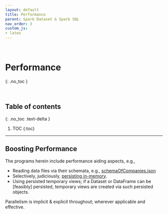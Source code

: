 ```yaml
---
layout: default
title: Performance
parent: Spark Dataset & Spark SQL
nav_order: 3
custom_js:
- latex
---
```


<br>

# Performance
{: .no_toc }

<br>

## Table of contents
{: .no_toc .text-delta }

1. TOC
{:toc}

---

## Boosting Performance

<p>The programs herein include performance aiding aspects, e.g.,</p>
<ul>
  <li>Reading data files via their schemata, e.g.,
    <a href="https://github.com/briefings/firms/blob/develop/src/main/resources/schemata/crunchbase/schemaOfCompanies.json">schemaOfCompanies.json</a></li>
  <li>Selectively, judiciously, <a href="https://spark.apache.org/docs/2.4.7/rdd-programming-guide.html#rdd-persistence">persisting in-memory</a>.</li>
  <li>Using persisted temporary views; if a Dataset or DataFrame can be [feasibly] persisted, temporary views are created via such persisted objects.</li>
</ul>

Parallelism is implicit & explicit throughout; wherever applicable and effective.
